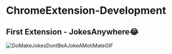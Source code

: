 # ChromeExtension-Development
## First Extension - JokesAnywhere😂
![DoMakeJokesDontBeAJokeAMotiMateGIF](https://user-images.githubusercontent.com/83354680/175773664-0a0aa533-8028-42f4-b41d-159c7ff4f2d5.gif)

